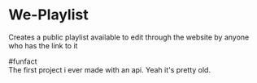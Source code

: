 # We-Playlist
Creates a public playlist available to edit through the website by anyone who has the link to it

#funfact  
The first project i ever made with an api.
Yeah it's pretty old.
